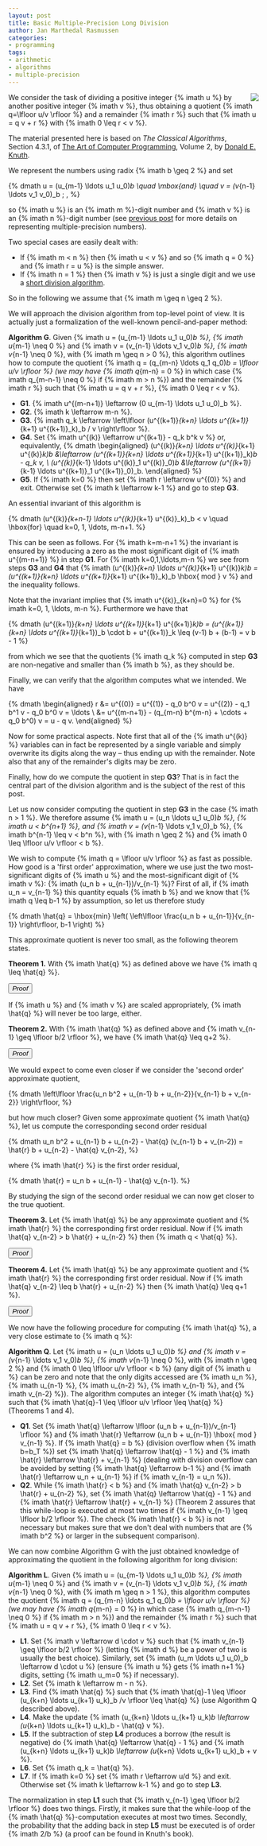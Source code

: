 ```yaml
---
layout: post
title: Basic Multiple-Precision Long Division
author: Jan Marthedal Rasmussen
categories:
- programming
tags:
- arithmetic
- algorithms
- multiple-precision
---
```

<div style="float:right"><a href="{% amazon taocp2 %}"><img src="{% bookcover taocp2 %}"></a></div>

We consider the task of dividing a positive integer {% imath u %} by another positive integer {% imath v %}, thus obtaining a quotient {% imath q=\lfloor u/v \rfloor %} and a remainder {% imath r %} such that {% imath u = q v + r %} with {% imath 0 \leq r < v %}.

The material presented here is based on *The Classical Algorithms*, Section&nbsp;4.3.1, of [The Art of Computer Programming](http://www-cs-faculty.stanford.edu/~uno/taocp.html), Volume&nbsp;2, by [Donald E. Knuth](http://www-cs-faculty.stanford.edu/~uno/).

We represent the numbers using radix {% imath b \geq 2 %} and set

{% dmath u = (u_{m-1} \ldots u_1 u_0)_b \quad \mbox{and} \quad v = (v_{n-1} \ldots v_1 v_0)_b \; , %}

so {% imath u %} is an {% imath m %}-digit number and {% imath v %} is an {% imath n %}-digit number (see [previous post](/2011/10/multiple-precision-number-representation.html) for more details on representing multiple-precision numbers).

Two special cases are easily dealt with:

 * If {% imath m < n %} then {% imath u < v %} and so {% imath q = 0 %} and {% imath r = u %} is the simple answer.
 * If {% imath n = 1 %} then {% imath v %} is just a single digit and we use a [short division algorithm](/2012/11/basic-multiple-precision-short-division.html).

So in the following we assume that {% imath m \geq n \geq 2 %}.

We will approach the division algorithm from top-level point of view. It is actually just a formalization of the well-known pencil-and-paper method:

**Algorithm G**. Given {% imath u = (u_{m-1} \ldots u_1 u_0)_b %}, {% imath u_{m-1} \neq 0 %} and {% imath v = (v_{n-1} \ldots v_1 v_0)_b %}, {% imath v_{n-1} \neq 0 %}, with {% imath m \geq n > 0 %}, this algorithm outlines how to compute the quotient {% imath q = (q_{m-n} \ldots q_1 q_0)_b = \lfloor u/v \rfloor %} (we may have {% imath q_{m-n} = 0 %} in which case {% imath q_{m-n-1} \neq 0 %} if {% imath m > n %}) and the remainder {% imath r %} such that {% imath u = q v + r %}, {% imath 0 \leq r &lt; v %}.

 * **G1**. {% imath u^{(m-n+1)} \leftarrow (0 u_{m-1} \ldots u_1 u_0)_b %}.
 * **G2**. {% imath k \leftarrow m-n %}.
 * **G3**. {% imath q_k \leftarrow \left\lfloor (u^{(k+1)}_{k+n} \ldots u^{(k+1)}_{k+1} u^{(k+1)}_k)_b / v \right\rfloor %}.
 * **G4**. Set {% imath u^{(k)} \leftarrow u^{(k+1)} - q_k b^k v %} or, equivalently, {% dmath \begin{aligned} (u^{(k)}_{k+n} \ldots u^{(k)}_{k+1} u^{(k)}_k)_b &#038;\leftarrow (u^{(k+1)}_{k+n} \ldots u^{(k+1)}_{k+1} u^{(k+1)}_k)_b - q_k v, \\ (u^{(k)}_{k-1} \ldots u^{(k)}_1 u^{(k)}_0)_b &#038;\leftarrow (u^{(k+1)}_{k-1} \ldots u^{(k+1)}_1 u^{(k+1)}_0)_b. \end{aligned} %}
 * **G5**. If {% imath k=0 %} then set {% imath r \leftarrow u^{(0)} %} and exit. Otherwise set {% imath k \leftarrow k-1 %} and go to step&nbsp;**G3**.

An essential invariant of this algorithm is

{% dmath (u^{(k)}_{k+n-1} \ldots u^{(k)}_{k+1} u^{(k)}_k)_b < v \quad \hbox{for} \quad k=0, 1, \ldots, m-n+1. %}

This can be seen as follows. For {% imath k=m-n+1 %} the invariant is ensured by introducing a zero as the most significant digit of {% imath u^{(m-n+1)} %} in step&nbsp;**G1**. For {% imath k=0,1,\ldots,m-n %} we see from steps&nbsp;**G3** and&nbsp;**G4** that {% imath (u^{(k)}_{k+n} \ldots u^{(k)}_{k+1} u^{(k)}_k)_b = (u^{(k+1)}_{k+n} \ldots u^{(k+1)}_{k+1} u^{(k+1)}_k)_b \hbox{ mod } v %} and the inequality follows.

Note that the invariant implies that {% imath u^{(k)}_{k+n}=0 %} for {% imath k=0, 1, \ldots, m-n %}. Furthermore we have that

{% dmath (u^{(k+1)}_{k+n} \ldots u^{(k+1)}_{k+1} u^{(k+1)}_k)_b = (u^{(k+1)}_{k+n} \ldots u^{(k+1)}_{k+1})_b \cdot b + u^{(k+1)}_k \leq (v-1) b + (b-1) = v b - 1 %}

from which we see that the quotients {% imath q_k %} computed in step&nbsp;**G3** are non-negative and smaller than {% imath b %}, as they should be.

Finally, we can verify that the algorithm computes what we intended. We have

{% dmath \begin{aligned} r &#038;= u^{(0)} = u^{(1)} - q_0 b^0 v = u^{(2)} - q_1 b^1 v - q_0 b^0 v = \ldots \\ &#038;= u^{(m-n+1)} - (q_{m-n} b^{m-n} + \cdots + q_0 b^0) v = u - q v. \end{aligned} %}

Now for some practical aspects. Note first that all of the {% imath u^{(k)} %} variables can in fact be represented by a single variable and simply overwrite its digits along the way &ndash; thus ending up with the remainder. Note also that any of the remainder's digits may be zero.

Finally, how do we compute the quotient in step&nbsp;**G3**? That is in fact the central part of the division algorithm and is the subject of the rest of this post.

Let us now consider computing the quotient in step&nbsp;**G3** in the case {% imath n > 1 %}. We therefore assume {% imath u = (u_n \ldots u_1 u_0)_b %}, {% imath u < b^{n+1} %}, and {% imath v = (v_{n-1} \ldots v_1 v_0)_b %}, {% imath b^{n-1} \leq v < b^n %}, with {% imath n \geq 2 %} and {% imath 0 \leq \lfloor u/v \rfloor < b %}.

We wish to compute {% imath q = \lfloor u/v \rfloor %} as fast as possible. How good is a 'first order' approximation, where we use just the two most-significant digits of {% imath u %} and the most-significant digit of {% imath v %}: {% imath (u_n b + u_{n-1})/v_{n-1} %}? First of all, if {% imath u_n = v_{n-1} %} this quantity equals {% imath b %} and we know that {% imath q \leq b-1 %} by assumption, so let us therefore study

{% dmath \hat{q} = \hbox{min} \left( \left\lfloor \frac{u_n b + u_{n-1}}{v_{n-1}} \right\rfloor, b-1 \right) %}

This approximate quotient is never too small, as the following theorem states.

**Theorem 1.** With {% imath \hat{q} %} as defined above we have {% imath q \leq \hat{q} %}.

<button class="btn btn-default btn-xs toggler" data-target="prf1">*Proof*</button><span class="proof" id="prf1" style="display: none;">If {% imath \hat{q}=b-1 %} then since {% imath q \leq b-1 %} by assumption, the statement is true.<br>Assume then that {% imath \hat{q} = \lfloor (u_n b + u_{n-1})/v_{n-1} \rfloor %}. From the properties of the [floor function](/2009/09/useful-properties-of-the-floor-and-ceil-functions.html) we have {% imath u_n b + u_{n-1} \leq \hat{q} v_{n-1} + v_{n-1} - 1 %} and therefore {% imath \hat{q} v_{n-1} \geq u_n b + u_{n-1} - v_{n-1} + 1 %}. We then get
{% dmath \begin{aligned} u - \hat{q} v &#038;\leq u - \hat{q} v_{n-1} b^{n-1} \\ &#038;\leq u_n b^n + \cdots + u_0 - (u_n b + u_{n-1} - v_{n-1} + 1) b^{n-1} \\ &#038;= u_{n-2} b^{n-2} + \cdots + u_0 - b^{n-1} + v_{n-1} b^{n-1} < v_{n-1} b^{n-1} \leq v. \end{aligned} %}
So {% imath u - \hat{q} v < v %} and since {% imath 0 \leq u - q v < v %} we must have {% imath q \leq \hat{q} %}.</span>

If {% imath u %} and {% imath v %} are scaled appropriately, {% imath \hat{q} %} will never be too large, either.

**Theorem 2.** With {% imath \hat{q} %} as defined above and {% imath v_{n-1} \geq \lfloor b/2 \rfloor %}, we have {% imath \hat{q} \leq q+2 %}.

<button class="btn btn-default btn-xs toggler" data-target="prf2">*Proof*</button><span class="proof" id="prf2" style="display: none;">Assume that {% imath \hat{q} \geq q+3 %}. We get
{% dmath \hat{q} \leq \frac{u_n b u_{n-1}}{v_{n-1}} = \frac{u_n b^n u_{n-1} b^{n-1}}{v_{n-1} b^{n-1}} \leq \frac{u}{v_{n-1} b^{n-1}} < \frac{u}{v - b^{n-1}}, %}
since {% imath v = v_{n-1} b^{n-1} + \cdots + v_0 \leq v_{n-1} b^{n-1} + b^{n-1} %}. We cannot have {% imath v = b^{n-1} %} since that would imply {% imath \hat{q} = q = u_n %}. The relation {% imath q = \lfloor u/v \rfloor %} implies {% imath q > u/v - 1 %}, from which we get
{% dmath 3 \leq \hat{q} - q < \frac{u}{v - b^{n-1}} - \frac{u}{v} + 1 = \frac{u}{v} \left( \frac{b^{n-1}}{v - b^{n-1}} \right) + 1. %}
We then have
{% dmath \frac{u}{v} \geq 2 \left( \frac{v - b^{n-1}}{b^{n-1}} \right) \geq 2(v_{n-1} - 1), %}
and finally
{% dmath b-4 \geq \hat{q}-3 \geq q = \lfloor u/v \rfloor \geq 2(v_{n-1}-1), %}
which implies {% imath v_{n-1} < \lfloor b/2 \rfloor %}.</span>

We would expect to come even closer if we consider the 'second order' approximate quotient,

{% dmath \left\lfloor \frac{u_n b^2 + u_{n-1} b + u_{n-2}}{v_{n-1} b + v_{n-2}} \right\rfloor, %}

but how much closer? Given some approximate quotient {% imath \hat{q} %}, let us compute the corresponding second order residual

{% dmath u_n b^2 + u_{n-1} b + u_{n-2} - \hat{q} (v_{n-1} b + v_{n-2}) = \hat{r} b + u_{n-2} - \hat{q} v_{n-2}, %}

where {% imath \hat{r} %} is the first order residual,

{% dmath \hat{r} = u_n b + u_{n-1} - \hat{q} v_{n-1}. %}

By studying the sign of the second order residual we can now get closer to the true quotient.

**Theorem 3.** Let {% imath \hat{q} %} be any approximate quotient and {% imath \hat{r} %} the corresponding first order residual. Now if {% imath \hat{q} v_{n-2} > b \hat{r} + u_{n-2} %} then {% imath q < \hat{q} %}.

<button class="btn btn-default btn-xs toggler" data-target="prf3">*Proof*</button><span class="proof" id="prf3" style="display: none;">Assume {% imath \hat{q} v_{n-2} > b \hat{r} + u_{n-2} %}, equivalent to {% imath \hat{r} b + u_{n-2} - \hat{q} v_{n-2} + 1 \leq 0 %}. We then have
{% dmath \begin{aligned} u - \hat{q} v &#038;\leq u - \hat{q} v_{n-1} b^{n-1} - \hat{q} v_{n-2} b^{n-2} \\ &#038;=    b^{n-1} (u_n b + u_{n-1} - \hat{q} v_{n-1}) + u_{n-2} b^{n-2} + \cdots + u_0 - \hat{q} v_{n-2} b^{n-2} \\ &#038;<    b^{n-1} \hat{r} + u_{n-2} b^{n-2} + b^{n-2} - \hat{q} v_{n-2} b^{n-2} \\ &#038;=    b^{n-2} (\hat{r} b + u_{n-2} - \hat{q} v_{n-2} + 1) \leq 0. \end{aligned} %}
So {% imath u - \hat{q} v < 0 \leq u - q v %} which implies {% imath q < \hat{q} %}.</span>

**Theorem 4.** Let {% imath \hat{q} %} be any approximate quotient and {% imath \hat{r} %} the corresponding first order residual. Now if {% imath \hat{q} v_{n-2} \leq b \hat{r} + u_{n-2} %} then {% imath \hat{q} \leq q+1 %}.

<button class="btn btn-default btn-xs toggler" data-target="prf4">*Proof*</button><span class="proof" id="prf4" style="display: none;">Let {% imath \hat{q} v_{n-2} \leq b \hat{r} + u_{n-2} %} and assume {% imath \hat{q} \geq q+2 %}. Now since {% imath u - q v < v %} we get
{% dmath \begin{aligned} u &#038;< (q+1) v \leq (\hat{q}-1) v < \hat{q} (v_{n-1} b^{n-1} + v_{n-2} b^{n-2} + b^{n-2}) - v \\ &#038;< \hat{q} v_{n-1} b^{n-1} + \hat{q} v_{n-2} b^{n-2} + b^{n-1} - v \\ &#038;\leq \hat{q} v_{n-1} b^{n-1} + (b \hat{r} + u_{n-2}) b^{n-2} + b^{n-1} - v \\ &#038;= u_n b^n + u_{n-1} b^{n-1} + u_{n-2} b^{n-2} + b^{n-1} - v \\ &#038;\leq u_n b^n + u_{n-1} b^{n-1} + u_{n-2} b^{n-2} \leq u. \end{aligned} %}
This claims that {% imath u < u %}, a contradiction, so our assumption {% imath \hat{q} \geq q+2 %} must have been wrong.</span>

We now have the following procedure for computing {% imath \hat{q} %}, a very close estimate to {% imath q %}:

**Algorithm Q**. Let {% imath u = (u_n \ldots u_1 u_0)_b %} and {% imath v = (v_{n-1} \ldots v_1 v_0)_b %}, {% imath v_{n-1} \neq 0 %}, with {% imath n \geq 2 %} and {% imath 0 \leq \lfloor u/v \rfloor < b %} (any digit of {% imath u %} can be zero and note that the only digits accessed are {% imath u_n %}, {% imath u_{n-1} %}, {% imath u_{n-2} %}, {% imath v_{n-1} %}, and {% imath v_{n-2} %}). The algorithm computes an integer {% imath \hat{q} %} such that {% imath \hat{q}-1 \leq \lfloor u/v \rfloor \leq \hat{q} %} (Theorems&nbsp;1 and&nbsp;4).

 * **Q1**. Set {% imath \hat{q} \leftarrow \lfloor (u_n b + u_{n-1})/v_{n-1} \rfloor %} and {% imath \hat{r} \leftarrow (u_n b + u_{n-1}) \hbox{ mod } v_{n-1} %}. If {% imath \hat{q} = b %} (division overflow when {% imath b=b_T %}) set {% imath \hat{q} \leftarrow \hat{q} - 1 %} and {% imath \hat{r} \leftarrow \hat{r} + v_{n-1} %} (dealing with division overflow can be avoided by setting {% imath \hat{q} \leftarrow b-1 %} and {% imath \hat{r} \leftarrow u_n + u_{n-1} %} if {% imath v_{n-1} = u_n %}).
 * **Q2**. While {% imath \hat{r} < b %} and {% imath \hat{q} v_{n-2} > b \hat{r} + u_{n-2} %}, set {% imath \hat{q} \leftarrow \hat{q} - 1 %} and {% imath \hat{r} \leftarrow \hat{r} + v_{n-1} %} (Theorem&nbsp;2 assures that this while-loop is executed at most two times if {% imath v_{n-1} \geq \lfloor b/2 \rfloor %}. The check {% imath \hat{r} < b %} is not necessary but makes sure that we don't deal with numbers that are {% imath b^2 %} or larger in the subsequent comparison).

We can now combine Algorithm G with the just obtained knowledge of approximating the quotient in the following algorithm for long division:

**Algorithm L**. Given {% imath u = (u_{m-1} \ldots u_1 u_0)_b %}, {% imath u_{m-1} \neq 0 %} and {% imath v = (v_{n-1} \ldots v_1 v_0)_b %}, {% imath v_{n-1} \neq 0 %}, with {% imath m \geq n > 1 %}, this algorithm computes the quotient {% imath q = (q_{m-n} \ldots q_1 q_0)_b = \lfloor u/v \rfloor %} (we may have {% imath q_{m-n} = 0 %} in which case {% imath q_{m-n-1} \neq 0 %} if {% imath m > n %}) and the remainder {% imath r %} such that {% imath u = q v + r %}, {% imath 0 \leq r < v %}.

 * **L1**. Set {% imath v \leftarrow d \cdot v %} such that {% imath v_{n-1} \geq \lfloor b/2 \rfloor %} (letting {% imath d %} be a power of two is usually the best choice). Similarly, set {% imath (u_m \ldots u_1 u_0)_b \leftarrow d \cdot u %} (ensure {% imath u %} gets {% imath n+1 %} digits, setting {% imath u_m=0 %} if necessary).
 * **L2**. Set {% imath k \leftarrow m - n %}.
 * **L3**. Find {% imath \hat{q} %} such that {% imath \hat{q}-1 \leq \lfloor (u_{k+n} \ldots u_{k+1} u_k)_b /v \rfloor \leq \hat{q} %} (use Algorithm&nbsp;Q described above).
 * **L4**. Make the update {% imath (u_{k+n} \ldots u_{k+1} u_k)_b \leftarrow (u_{k+n} \ldots u_{k+1} u_k)_b - \hat{q} v %}.
 * **L5**. If the subtraction of step&nbsp;**L4** produces a borrow (the result is negative) do {% imath \hat{q} \leftarrow \hat{q} - 1 %} and {% imath (u_{k+n} \ldots u_{k+1} u_k)_b \leftarrow (u_{k+n} \ldots u_{k+1} u_k)_b + v %}.
 * **L6**. Set {% imath q_k = \hat{q} %}.
 * **L7**. If {% imath k=0 %} set {% imath r \leftarrow u/d %} and exit. Otherwise set {% imath k \leftarrow k-1 %} and go to step&nbsp;**L3**.

The normalization in step&nbsp;**L1** such that {% imath v_{n-1} \geq \lfloor b/2 \rfloor %} does two things. Firstly, it makes sure that the while-loop of the {% imath \hat{q} %}-computation executes at most two times. Secondly, the probability that the adding back in step&nbsp;**L5** must be executed is of order {% imath 2/b %} (a proof can be found in Knuth's book).

